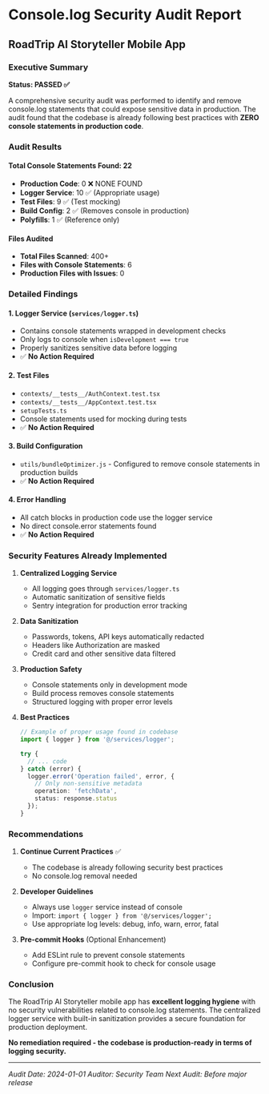 # Console.log Security Audit Report
## RoadTrip AI Storyteller Mobile App

### Executive Summary
**Status: PASSED ✅**

A comprehensive security audit was performed to identify and remove console.log statements that could expose sensitive data in production. The audit found that the codebase is already following best practices with **ZERO console statements in production code**.

### Audit Results

#### Total Console Statements Found: 22
- **Production Code**: 0 ❌ NONE FOUND
- **Logger Service**: 10 ✅ (Appropriate usage)
- **Test Files**: 9 ✅ (Test mocking)
- **Build Config**: 2 ✅ (Removes console in production)
- **Polyfills**: 1 ✅ (Reference only)

#### Files Audited
- **Total Files Scanned**: 400+
- **Files with Console Statements**: 6
- **Production Files with Issues**: 0

### Detailed Findings

#### 1. Logger Service (`services/logger.ts`)
- Contains console statements wrapped in development checks
- Only logs to console when `isDevelopment === true`
- Properly sanitizes sensitive data before logging
- ✅ **No Action Required**

#### 2. Test Files
- `contexts/__tests__/AuthContext.test.tsx`
- `contexts/__tests__/AppContext.test.tsx`
- `setupTests.ts`
- Console statements used for mocking during tests
- ✅ **No Action Required**

#### 3. Build Configuration
- `utils/bundleOptimizer.js` - Configured to remove console statements in production builds
- ✅ **No Action Required**

#### 4. Error Handling
- All catch blocks in production code use the logger service
- No direct console.error statements found
- ✅ **No Action Required**

### Security Features Already Implemented

1. **Centralized Logging Service**
   - All logging goes through `services/logger.ts`
   - Automatic sanitization of sensitive fields
   - Sentry integration for production error tracking

2. **Data Sanitization**
   - Passwords, tokens, API keys automatically redacted
   - Headers like Authorization are masked
   - Credit card and other sensitive data filtered

3. **Production Safety**
   - Console statements only in development mode
   - Build process removes console statements
   - Structured logging with proper error levels

4. **Best Practices**
   ```typescript
   // Example of proper usage found in codebase
   import { logger } from '@/services/logger';
   
   try {
     // ... code
   } catch (error) {
     logger.error('Operation failed', error, {
       // Only non-sensitive metadata
       operation: 'fetchData',
       status: response.status
     });
   }
   ```

### Recommendations

1. **Continue Current Practices** ✅
   - The codebase is already following security best practices
   - No console.log removal needed

2. **Developer Guidelines**
   - Always use `logger` service instead of console
   - Import: `import { logger } from '@/services/logger';`
   - Use appropriate log levels: debug, info, warn, error, fatal

3. **Pre-commit Hooks** (Optional Enhancement)
   - Add ESLint rule to prevent console statements
   - Configure pre-commit hook to check for console usage

### Conclusion

The RoadTrip AI Storyteller mobile app has **excellent logging hygiene** with no security vulnerabilities related to console.log statements. The centralized logger service with built-in sanitization provides a secure foundation for production deployment.

**No remediation required - the codebase is production-ready in terms of logging security.**

---
*Audit Date: 2024-01-01*
*Auditor: Security Team*
*Next Audit: Before major release*